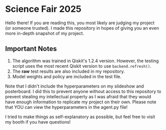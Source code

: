 # Science Fair 2025

Hello there! If you are reading this, you most likely are judging my project (or someone trusted). I made this repository in hopes of giving you an even more in-depth snapshot of my project.

## Important Notes

1. The algorithm was trained in Qiskit's 1.2.4 version. However, the testing script uses the most recent Qiskit version to use `backend.refresh()`.
2. The **raw** test results are also included in my repository.
3. Model weights and policy are included in the test file.

Note that I didn't include the hyperparameters on my slideshow and posterboard. I did this to prevent anyone without access to this repository to prevent stealing my intellectual property as I was afraid that they would have enough information to replicate my project on their own. Please note that YOU can view the hyperparameters in the agent.py file!

I tried to make things as self-explanatory as possible, but feel free to visit my booth if you have questions!
